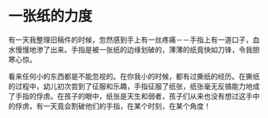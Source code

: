 # 一张纸的力度

有一天我整理旧稿件的时候，忽然感到手上有一丝疼痛－－手指上有一道口子，血水慢慢地渗了出来。手指是被一张纸的边缘划破的，薄薄的纸竟快如刀锋，令我胆寒心惊。 

看来任何小的东西都是不能忽视的。在你我小的时候，都有过撕纸的经历。在撕纸的过程中，幼儿初次尝到了征服和乐趣，手指征服了纸张，纸张毫无反搞能力地成了手指的俘虏。在孩子的眼中，纸张是天生和弱者，孩子们从来也没有想过这手中的俘虏，有一天竟会割破他们的手指，在某个时刻，在某个角度！
 